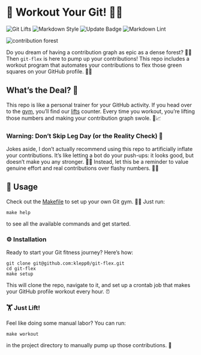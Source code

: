 # 💪 Workout Your Git! 🏋️‍♂️

![Git Lifts](https://img.shields.io/badge/Git_Lifts_💪-816-blue) ![Markdown Style](https://img.shields.io/badge/Markdown_Style-Prettier-ff69b4.svg) ![Update Badge](https://github.com/klepp0/git-flex/actions/workflows/update-badge.yml/badge.svg) ![Markdown Lint](https://github.com/klepp0/git-flex/actions/workflows/markdown-lint.yml/badge.svg)

![contribution forest](https://yceffort.kr/_next/image?url=%2F2022%2F01%2Fimages%2Fgit-contribution-graph.png&w=3840&q=75)

Do you dream of having a contribution graph as epic as a dense forest? 🌲🌲 Then `git-flex` is here to pump up your contributions! This repo includes a workout program that automates your contributions to flex those green squares on your GitHub profile. 💚💪

## What’s the Deal? 🤔

This repo is like a personal trainer for your GitHub activity. If you head over to the [gym](./gym), you’ll find our [lifts](./gym/lifts.txt) counter. Every time you workout, you’re lifting those numbers and making your contribution graph swole. 💪📈

### Warning: Don’t Skip Leg Day (or the Reality Check) 🚨

Jokes aside, I don’t actually recommend using this repo to artificially inflate your contributions. It’s like letting a bot do your push-ups: it looks good, but doesn’t make you any stronger. 💁‍♂️ Instead, let this be a reminder to value genuine effort and real contributions over flashy numbers. 🚀✨

## 🚀 Usage

Check out the [Makefile](./Makefile) to set up your own Git gym. 🏋️‍♀️ Just run:

```shell
make help
```

to see all the available commands and get started.

### ⚙️ Installation

Ready to start your Git fitness journey? Here’s how:

```shell
git clone git@github.com:klepp0/git-flex.git
cd git-flex
make setup
```

This will clone the repo, navigate to it, and set up a crontab job that makes your GitHub profile workout every hour. ⏰

### 🏋️ Just Lift!

Feel like doing some manual labor? You can run:

```shell
make workout
```

in the project directory to manually pump up those contributions. 💪
